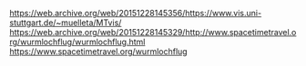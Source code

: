 https://web.archive.org/web/20151228145356/https://www.vis.uni-stuttgart.de/~muelleta/MTvis/
https://web.archive.org/web/20151228145329/http://www.spacetimetravel.org/wurmlochflug/wurmlochflug.html
https://www.spacetimetravel.org/wurmlochflug